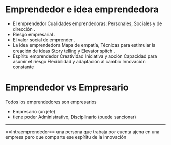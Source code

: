 # Emprendedor e idea emprendedora

- El emprendedor
    Cualidades emprendedoras: Personales, Sociales y de dirección
.
- Riesgo empresarial
.
- El valor social de emprender
.
- La idea emprendedora
    Mapa de empatía, Técnicas para estimular la creación de ideas
    Story telling y Elevator spitch
.
- Espíritu emprendedor
    Creatividad
    Iniciativa y acción
    Capacidad para asumir el riesgo
    Flexibilidad y adaptación al cambio
    Innovación constante


# Emprendedor vs Empresario
Todos los emprendedores son empresarios

- Empresario (un jefe)
- tiene poder Administrativo, Disciplinario (puede sancionar)



---

==Intraemprendedor==
una persona que trabaja por cuenta ajena en una empresa pero que comparte ese espíritu de la innovación

